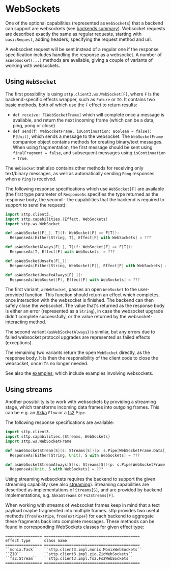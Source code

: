 # WebSockets

One of the optional capabilities (represented as `WebSockets`) that a backend can support are websockets (see [backends summary](backends/summary.md)). Websocket requests are described exactly the same as regular requests, starting with `basicRequest`, adding headers, specifying the request method and uri.

A websocket request will be sent instead of a regular one if the response specification includes handling the response as a websocket. A number of `asWebSocket(...)` methods are available, giving a couple of variants of working with websockets.

## Using `WebSocket`

The first possibility is using `sttp.client3.ws.WebSocket[F]`, where `F` is the backend-specific effects wrapper, such as `Future` or `IO`. It contains two basic methods, both of which use the `F` effect to return results:
 
* `def receive: F[WebSocketFrame]` which will complete once a message is available, and return the next incoming frame (which can be a data, ping, pong or close)
* `def send(f: WebSocketFrame, isContinuation: Boolean = false): F[Unit]`, which sends a message to the websocket. The `WebSocketFrame` companion object contains methods for creating binary/text messages. When using fragmentation, the first message should be sent using `finalFragment = false`, and subsequent messages using `isContinuation = true`.
 
The `WebSocket` trait also contains other methods for receiving only text/binary messages, as well as automatically sending `Pong` responses when a `Ping` is received.

The following response specifications which use `WebSocket[F]` are available (the first type parameter of `ResponseAs` specifies the type returned as the response body, the second - the capabilities that the backend is required to support to send the request):

```scala mdoc:compile-only
import sttp.client3._
import sttp.capabilities.{Effect, WebSockets}
import sttp.ws.WebSocket

def asWebSocket[F[_], T](f: WebSocket[F] => F[T]): 
  ResponseAs[Either[String, T], Effect[F] with WebSockets] = ???

def asWebSocketAlways[F[_], T](f: WebSocket[F] => F[T]): 
  ResponseAs[T, Effect[F] with WebSockets] = ???

def asWebSocketUnsafe[F[_]]: 
  ResponseAs[Either[String, WebSocket[F]], Effect[F] with WebSockets] = ???

def asWebSocketUnsafeAlways[F[_]]: 
  ResponseAs[WebSocket[F], Effect[F] with WebSockets] = ???
```

The first variant, `asWebSocket`, passes an open `WebSocket` to the user-provided function. This function should return an effect which completes, once interaction with the websocket is finished. The backend can then safely close the websocket. The value that's returned as the response body is either an error (represented as a `String`), in case the websocket upgrade didn't complete successfully, or the value returned by the websocket-interacting method. 

The second variant (`asWebSocketAlways`) is similar, but any errors due to failed websocket protocol upgrades are represented as failed effects (exceptions).

The remaining two variants return the open `WebSocket` directly, as the response body. It is then the responsibility of the client code to close the websocket, once it's no longer needed.

See also the [examples](examples.md), which include examples involving websockets.

## Using streams

Another possibility is to work with websockets by providing a streaming stage, which transforms incoming data frames into outgoing frames. This can be e.g. an [Akka](backends/akka.md) `Flow` or a [fs2](backends/fs2.md) `Pipe`.

The following response specifications are available: 

```scala mdoc:compile-only
import sttp.client3._
import sttp.capabilities.{Streams, WebSockets}
import sttp.ws.WebSocketFrame

def asWebSocketStream[S](s: Streams[S])(p: s.Pipe[WebSocketFrame.Data[_], WebSocketFrame]): 
  ResponseAs[Either[String, Unit], S with WebSockets] = ???

def asWebSocketStreamAlways[S](s: Streams[S])(p: s.Pipe[WebSocketFrame.Data[_], WebSocketFrame]): 
  ResponseAs[Unit, S with WebSockets] = ???
```

Using streaming websockets requires the backend to support the given streaming capability (see also [streaming](requests/streaming.md)). Streaming capabilities are described as implementations of `Streams[S]`, and are provided by backend implementations, e.g. `AkkaStreams` or `Fs2Streams[F]`.

When working with streams of websocket frames keep in mind that a text payload maybe fragmented into multiple frames.
sttp provides two useful methods (`fromTextPipe`, `fromTextPipeF`) for each backend to aggregate these fragments back into complete messages.
These methods can be found in corresponding WebSockets classes for given effect type:

```eval_rst
================ ==========================================
effect type      class name
================ ==========================================
``monix.Task``   ``sttp.client3.impl.monix.MonixWebSockets``   
``ZIO``          ``sttp.client3.impl.zio.ZioWebSockets``
``fs2.Stream``   ``sttp.client3.impl.fs2.Fs2WebSockets``
================ ==========================================
```
